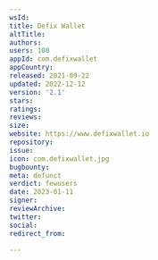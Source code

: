 ```yaml
---
wsId: 
title: Defix Wallet
altTitle: 
authors: 
users: 100
appId: com.defixwallet
appCountry: 
released: 2021-09-22
updated: 2022-12-12
version: '2.1'
stars: 
ratings: 
reviews: 
size: 
website: https://www.defixwallet.io
repository: 
issue: 
icon: com.defixwallet.jpg
bugbounty: 
meta: defunct
verdict: fewusers
date: 2023-01-11
signer: 
reviewArchive: 
twitter: 
social: 
redirect_from: 

---
```


